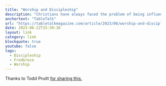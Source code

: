 ```yaml
---
title: "Worship and Discipleship"
description: "Christians have always faced the problem of being influenced by the culture, and the solution remains the same—to stay close to the Lord and to His Word.  — Fred Greco"
anchortext: "TableTalk"
url: "https://tabletalkmagazine.com/article/2023/06/worship-and-discipleship/"
date: 2023-06-22T15:39:10
layout: link
category: link
blockquote: true
youtube: false
tags:
  - Discipleship
  - FredGreco
  - Worship
---
```


Thanks to Todd Pruitt [for sharing this.](https://twitter.com/JustinBorger/status/1671606238637879297?s=20)

